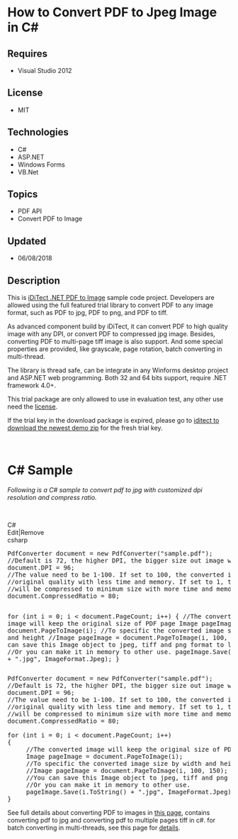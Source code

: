 # How to Convert PDF to Jpeg Image in C#
## Requires
- Visual Studio 2012
## License
- MIT
## Technologies
- C#
- ASP.NET
- Windows Forms
- VB.Net
## Topics
- PDF API
- Convert PDF to Image
## Updated
- 06/08/2018
## Description

<p>This is <a href="http://www.iditect.com/product/pdf-to-image/">iDiTect .NET PDF to Image</a> sample code project. Developers are allowed using the full featured trial library to convert PDF to any image format, such as PDF to jpg, PDF to png, and PDF to
 tiff.</p>
<p>As advanced component build by iDiTect, it can convert PDF to high quality image with any DPI, or convert PDF to compressed jpg image. Besides, converting PDF to multi-page tiff image is also support. And some special properties are provided, like grayscale,
 page rotation, batch converting in multi-thread.</p>
<p>The library is thread safe, can be integrate in any Winforms desktop project and ASP.NET web programming. Both 32 and 64 bits support, require .NET framework 4.0&#43;.</p>
<p>This trial package are only allowed to use in evaluation test, any other use need the
<a href="http://www.iditect.com/pricing.html">license</a>.</p>
<p class="text-center">If the trial key in the download package is expired, please go to
<a href="http://www.iditect.com/download/iDiTect.Trial.zip">iditect to download the newest demo zip</a> for the fresh trial key.</p>
<p>&nbsp;</p>
<h1>C# Sample</h1>
<p><em>Following is a C# sample to convert pdf to jpg with customized dpi resolution and compress ratio.</em><span style="font-size:small"><em>&nbsp;</em></span><em>
<br>
</em></p>
<p>&nbsp;</p>
<div class="scriptcode">
<div class="pluginEditHolder" pluginCommand="mceScriptCode">
<div class="title"><span>C#</span></div>
<div class="pluginLinkHolder"><span class="pluginEditHolderLink">Edit</span>|<span class="pluginRemoveHolderLink">Remove</span></div>
<span class="hidden">csharp</span>
<pre class="hidden">PdfConverter document = new PdfConverter(&quot;sample.pdf&quot;);
//Default is 72, the higher DPI, the bigger size out image will be
document.DPI = 96;
//The value need to be 1-100. If set to 100, the converted image will take the
//original quality with less time and memory. If set to 1, the converted image 
//will be compressed to minimum size with more time and memory.
document.CompressedRatio = 80;

for (int i = 0; i &lt; document.PageCount; i&#43;&#43;)
{
     //The converted image will keep the original size of PDF page
     Image pageImage = document.PageToImage(i);
     //To specific the converted image size by width and height
     //Image pageImage = document.PageToImage(i, 100, 150);
     //You can save this Image object to jpeg, tiff and png format to local file.
     //Or you can make it in memory to other use.
     pageImage.Save(i.ToString() &#43; &quot;.jpg&quot;, ImageFormat.Jpeg);
}</pre>
<div class="preview">
<pre class="csharp">PdfConverter&nbsp;document&nbsp;=&nbsp;<span class="cs__keyword">new</span>&nbsp;PdfConverter(<span class="cs__string">&quot;sample.pdf&quot;</span>);&nbsp;
<span class="cs__com">//Default&nbsp;is&nbsp;72,&nbsp;the&nbsp;higher&nbsp;DPI,&nbsp;the&nbsp;bigger&nbsp;size&nbsp;out&nbsp;image&nbsp;will&nbsp;be</span>&nbsp;
document.DPI&nbsp;=&nbsp;<span class="cs__number">96</span>;&nbsp;
<span class="cs__com">//The&nbsp;value&nbsp;need&nbsp;to&nbsp;be&nbsp;1-100.&nbsp;If&nbsp;set&nbsp;to&nbsp;100,&nbsp;the&nbsp;converted&nbsp;image&nbsp;will&nbsp;take&nbsp;the</span>&nbsp;
<span class="cs__com">//original&nbsp;quality&nbsp;with&nbsp;less&nbsp;time&nbsp;and&nbsp;memory.&nbsp;If&nbsp;set&nbsp;to&nbsp;1,&nbsp;the&nbsp;converted&nbsp;image&nbsp;</span>&nbsp;
<span class="cs__com">//will&nbsp;be&nbsp;compressed&nbsp;to&nbsp;minimum&nbsp;size&nbsp;with&nbsp;more&nbsp;time&nbsp;and&nbsp;memory.</span>&nbsp;
document.CompressedRatio&nbsp;=&nbsp;<span class="cs__number">80</span>;&nbsp;
&nbsp;
<span class="cs__keyword">for</span>&nbsp;(<span class="cs__keyword">int</span>&nbsp;i&nbsp;=&nbsp;<span class="cs__number">0</span>;&nbsp;i&nbsp;&lt;&nbsp;document.PageCount;&nbsp;i&#43;&#43;)&nbsp;
{&nbsp;
&nbsp;&nbsp;&nbsp;&nbsp;&nbsp;<span class="cs__com">//The&nbsp;converted&nbsp;image&nbsp;will&nbsp;keep&nbsp;the&nbsp;original&nbsp;size&nbsp;of&nbsp;PDF&nbsp;page</span>&nbsp;
&nbsp;&nbsp;&nbsp;&nbsp;&nbsp;Image&nbsp;pageImage&nbsp;=&nbsp;document.PageToImage(i);&nbsp;
&nbsp;&nbsp;&nbsp;&nbsp;&nbsp;<span class="cs__com">//To&nbsp;specific&nbsp;the&nbsp;converted&nbsp;image&nbsp;size&nbsp;by&nbsp;width&nbsp;and&nbsp;height</span>&nbsp;
&nbsp;&nbsp;&nbsp;&nbsp;&nbsp;<span class="cs__com">//Image&nbsp;pageImage&nbsp;=&nbsp;document.PageToImage(i,&nbsp;100,&nbsp;150);</span>&nbsp;
&nbsp;&nbsp;&nbsp;&nbsp;&nbsp;<span class="cs__com">//You&nbsp;can&nbsp;save&nbsp;this&nbsp;Image&nbsp;object&nbsp;to&nbsp;jpeg,&nbsp;tiff&nbsp;and&nbsp;png&nbsp;format&nbsp;to&nbsp;local&nbsp;file.</span>&nbsp;
&nbsp;&nbsp;&nbsp;&nbsp;&nbsp;<span class="cs__com">//Or&nbsp;you&nbsp;can&nbsp;make&nbsp;it&nbsp;in&nbsp;memory&nbsp;to&nbsp;other&nbsp;use.</span>&nbsp;
&nbsp;&nbsp;&nbsp;&nbsp;&nbsp;pageImage.Save(i.ToString()&nbsp;&#43;&nbsp;<span class="cs__string">&quot;.jpg&quot;</span>,&nbsp;ImageFormat.Jpeg);&nbsp;
}</pre>
</div>
</div>
</div>
<p>See full details about converting PDF to images in <a href="http://www.iditect.com/tutorial/pdf-to-image/">
this page</a>, contains converting pdf to jpg and converting pdf to multiple pages tiff in c#. for batch converting in multi-threads, see this page for
<a href="http://www.iditect.com/tutorial/pdf-to-image-multi-threads/">details</a>.</p>
